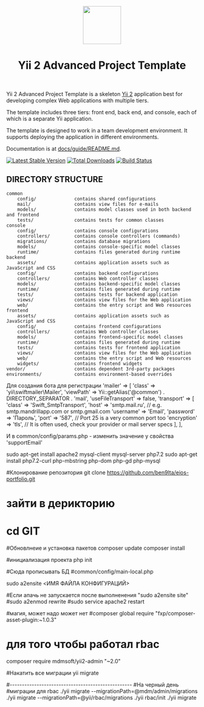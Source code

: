 <p align="center">
    <a href="https://github.com/yiisoft" target="_blank">
        <img src="https://avatars0.githubusercontent.com/u/993323" height="100px">
    </a>
    <h1 align="center">Yii 2 Advanced Project Template</h1>
    <br>
</p>

Yii 2 Advanced Project Template is a skeleton [Yii 2](http://www.yiiframework.com/) application best for
developing complex Web applications with multiple tiers.

The template includes three tiers: front end, back end, and console, each of which
is a separate Yii application.

The template is designed to work in a team development environment. It supports
deploying the application in different environments.

Documentation is at [docs/guide/README.md](docs/guide/README.md).

[![Latest Stable Version](https://img.shields.io/packagist/v/yiisoft/yii2-app-advanced.svg)](https://packagist.org/packages/yiisoft/yii2-app-advanced)
[![Total Downloads](https://img.shields.io/packagist/dt/yiisoft/yii2-app-advanced.svg)](https://packagist.org/packages/yiisoft/yii2-app-advanced)
[![Build Status](https://travis-ci.com/yiisoft/yii2-app-advanced.svg?branch=master)](https://travis-ci.com/yiisoft/yii2-app-advanced)

DIRECTORY STRUCTURE
-------------------

```
common
    config/              contains shared configurations
    mail/                contains view files for e-mails
    models/              contains model classes used in both backend and frontend
    tests/               contains tests for common classes    
console
    config/              contains console configurations
    controllers/         contains console controllers (commands)
    migrations/          contains database migrations
    models/              contains console-specific model classes
    runtime/             contains files generated during runtime
backend
    assets/              contains application assets such as JavaScript and CSS
    config/              contains backend configurations
    controllers/         contains Web controller classes
    models/              contains backend-specific model classes
    runtime/             contains files generated during runtime
    tests/               contains tests for backend application    
    views/               contains view files for the Web application
    web/                 contains the entry script and Web resources
frontend
    assets/              contains application assets such as JavaScript and CSS
    config/              contains frontend configurations
    controllers/         contains Web controller classes
    models/              contains frontend-specific model classes
    runtime/             contains files generated during runtime
    tests/               contains tests for frontend application
    views/               contains view files for the Web application
    web/                 contains the entry script and Web resources
    widgets/             contains frontend widgets
vendor/                  contains dependent 3rd-party packages
environments/            contains environment-based overrides
```

Для создания бота для регистрации
'mailer' => [
            'class' => 'yii\swiftmailer\Mailer',
            'viewPath' => Yii::getAlias('@common') . DIRECTORY_SEPARATOR . 'mail',
            'useFileTransport' => false,
            'transport' => [
                'class' => 'Swift_SmtpTransport',
                'host' => 'smtp.mail.ru',  // e.g. smtp.mandrillapp.com or smtp.gmail.com
                'username' => 'Email',
                'password' => 'Пароль',
                'port' => '587', // Port 25 is a very common port too
                'encryption' => 'tls', // It is often used, check your provider or mail server specs
            ],
        ],

И в common/config/params.php - изменить значение у свойства 'supportEmail'




sudo apt-get install apache2 mysql-client mysql-server php7.2 
sudo apt-get install php7.2-curl php-mbstring php-dom php-gd php-mysql

#Клонирование репозитория
git clone https://github.com/ben9lta/eios-portfolio.git 
# зайти в дерикторию
# cd GIT

#Обновлнеие и установка пакетов
composer update
composer install

#инициализация проекта
php init

#Сюда прописывать БД
#common/config/main-local.php

sudo a2ensite <ИМЯ ФАЙЛА КОНФИГУРАЦИЙ>

#Если апачь не запускается после выполненения "sudo a2ensite site"
#sudo a2enmod rewrite
#sudo service apache2 restart

#магия, может надо может нет
#composer global require "fxp/composer-asset-plugin:~1.0.3"

# для того чтобы работал rbac
composer require mdmsoft/yii2-admin "~2.0"

#Накатить все миграции
yii migrate

#--------------------------------------------------
#На черный день
#миграции для rbac
./yii migrate --migrationPath=@mdm/admin/migrations
./yii migrate --migrationPath=@yii/rbac/migrations
./yii rbac/init
./yii migrate
